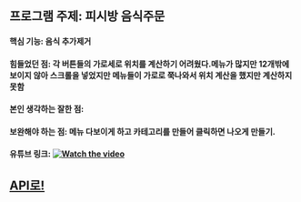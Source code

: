 ## 프로그램 주제: 피시방 음식주문 
#### 핵심 기능: 음식 추가제거 
#### 힘들었던 점: 각 버튼들의 가로세로 위치를 계산하기 어려웠다.메뉴가 많지만 12개밖에보이지 않아 스크롤을 넣었지만 메뉴들이 가로로 쭉나와서 위치 계산을 했지만 계산하지못함
#### 본인 생각하는 잘한 점:
#### 보완해야 하는 점: 메뉴 다보이게 하고 카테고리를 만들어 클릭하면 나오게 만들기.

#### 유튜브 링크: [![Watch the video](https://img.youtube.com/vi/hvoxAaqEclg/hqdefault.jpg)](https://youtu.be/hvoxAaqEclg)

## [API로!](https://minjoongoo.github.io/Project/Project/doc/index.html)
